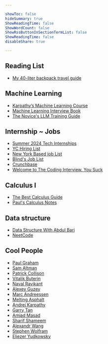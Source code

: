 ```yaml
---

showToc: false
hideSummary: true
ShowReadingTime: false
ShowWordCount: false
ShowRssButtonInSectionTermList: false
ShowReadingTime: false
disableShare: true

---
```


<!-- <a href="website" target="_blank">Name</a>  </br> -->

## Reading List
<ul>
	<li><a href="https://vitalik.ca/general/2022/06/20/backpack.html" target="_blank">My 40-liter backpack travel guide</a></li>
</ul>


## Machine Learning
<ul>
	<li><a href="https://www.youtube.com/playlist?list=PLAqhIrjkxbuWI23v9cThsA9GvCAUhRvKZ" target="_blank">Karpathy’s Machine Learning Course </a> </li>
	<li><a href="https://huyenchip.com/ml-interviews-book/" target="_blank">Machine Learning Interview Book </a> </li>
	<li><a href="https://rentry.co/llm-training" target="_blank">The Novice's LLM Training Guide </a> </li>
</ul>


## Internship ~ Jobs
<ul>
<li><a href="https://github.com/SimplifyJobs/Summer2024-Internships" target="_blank">Summer 2024 Tech Internships</a></li>
<li><a href="https://hnhiring.com/" target="_blank">YC Hiring List</a>  </li>
<li><a href="https://builtin.com/jobs" target="_blank">New York Based job List</a>  </li>
<li><a href="https://www.teamblind.com/jobs/" target="_blank">Blind's Job List</a> </li>
<li><a href="https://www.crunchbase.com/" target="_blank">Crunchbase</a>  </li>
<li><a href="https://docs.google.com/document/d/1eKirumpmwDWTtKCJKn2HuoQ2NavEfR41whmTyaQcio4/mobilebasic#" target="_blank">Welcome to The Coding Interview. You Suck</a> </li>
</ul>


## Calculus I
<ul>
<li><a href="https://www.youtube.com/watch?v=GiCojsAWRj0&list=PL0o_zxa4K1BWYThyV4T2Allw6zY0jEumv" target="_blank">The Best Calculus Guide</a> </li>
<li><a href="https://tutorial.math.lamar.edu/classes/calci/calci.aspx" target="_blank">Paul's Calculus Notes</a> </li>
</ul>

## Data structure
<ul>
<li><a href="https://youtu.be/0IAPZzGSbME?list=PLAXnLdrLnQpRcveZTtD644gM9uzYqJCwr" target="_blank">Data Structure With Abdul Bari</a> </li>
<li><a href="https://neetcode.io/practice" target="_blank">NeetCode</a> </li>
</ul>


## Cool People

<ul>
  <li><a href="http://www.paulgraham.com/" target="_blank">Paul Graham</a></li>
  <li><a href="https://blog.samaltman.com/" target="_blank">Sam Altman</a></li>
  <li><a href="https://patrickcollison.com/" target="_blank">Patrick Collison</a></li>
  <li><a href="https://vitalik.ca/" target="_blank">Vitalik Buterin</a></li>
  <li><a href="https://nav.al/" target="_blank">Naval Ravikant</a></li>
  <li><a href="https://guzey.com/" target="_blank">Alexey Guzey</a></li>
  <li><a href="https://pmarchive.com/" target="_blank">Marc Andreessen</a></li>
  <li><a href="https://meltingasphalt.com/archive/" target="_blank">Melting Asphalt</a></li>
  <li><a href="https://karpathy.github.io/" target="_blank">Andrej Karpathy</a></li>
  <li><a href="https://blog.garrytan.com/" target="_blank">Garry Tan</a></li>
  <li><a href="https://amasad.me/" target="_blank">Amjad Masad</a></li>
  <li><a href="https://sharif.io/" target="_blank">Sharif Shameem</a></li>
  <li><a href="https://substack.com/@alexw" target="_blank">Alexandr Wang</a></li>
  <li><a href="https://writings.stephenwolfram.com/" target="_blank">Stephen Wolfram</a></li>
  <li><a href="https://www.lesswrong.com/" target="_blank">Eliezer Yudkowsky</a></li>
</ul>
